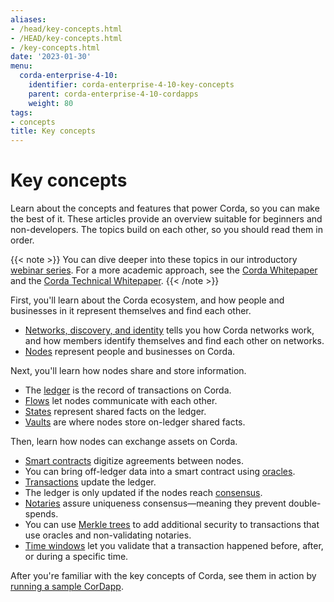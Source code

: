 ```yaml
---
aliases:
- /head/key-concepts.html
- /HEAD/key-concepts.html
- /key-concepts.html
date: '2023-01-30'
menu:
  corda-enterprise-4-10:
    identifier: corda-enterprise-4-10-key-concepts
    parent: corda-enterprise-4-10-cordapps
    weight: 80
tags:
- concepts
title: Key concepts
---
```




# Key concepts

Learn about the concepts and features that power Corda, so you can make the best of it. These articles provide an overview suitable for beginners and non-developers. The topics build on each other, so you should read them in order.

{{< note >}}
You can dive deeper into these topics in our introductory [webinar series](key-concepts-webinars.md). For a more academic approach, see the [Corda Whitepaper](https://www.r3.com/white-papers/the-corda-platform-an-introduction-whitepaper/) and the [Corda Technical Whitepaper](https://www.r3.com/white-papers/corda-technical-whitepaper/).
{{< /note >}}

First, you'll learn about the Corda ecosystem, and how people and businesses in it represent themselves and find each other.

* [Networks, discovery, and identity](key-concepts-ecosystem.md) tells you how Corda networks work, and how members identify themselves and find each other on networks.
* [Nodes](key-concepts-node.md) represent people and businesses on Corda.

Next, you'll learn how nodes share and store information.

* The [ledger](key-concepts-ledger.md) is the record of transactions on Corda.
* [Flows](key-concepts-flows.md) let nodes communicate with each other.
* [States](key-concepts-states.md) represent shared facts on the ledger.
* [Vaults](key-concepts-vault.md) are where nodes store on-ledger shared facts.

Then, learn how nodes can exchange assets on Corda.
* [Smart contracts](key-concepts-contracts.md) digitize agreements between nodes.
* You can bring off-ledger data into a smart contract using [oracles](key-concepts-oracles.md).
* [Transactions](key-concepts-transactions.md) update the ledger.
* The ledger is only updated if the nodes reach [consensus](key-concepts-consensus.md).
* [Notaries](key-concepts-notaries.md) assure uniqueness consensus—meaning they prevent double-spends.
* You can use [Merkle trees](key-concepts-tearoffs.md) to add additional security to transactions that use oracles and non-validating notaries.
* [Time windows](key-concepts-time-windows.md) let you validate that a transaction happened before, after, or during a specific time.

After you're familiar with the key concepts of Corda, see them in action by [running a sample CorDapp](tutorial-cordapp.md).



